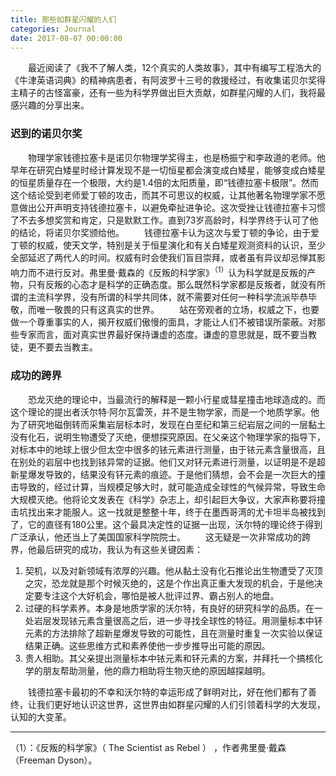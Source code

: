 ```yaml
---
title: 那些如群星闪耀的人们
categories: Journal
date: 2017-08-07 00:00:00
---
```

　　最近阅读了《我不了解人类，12个真实的人类故事》，其中有编写工程浩大的《牛津英语词典》的精神病患者，有阿波罗十三号的救援经过，有收集诺贝尔奖得主精子的古怪富豪，还有一些为科学界做出巨大贡献，如群星闪耀的人们，我将最感兴趣的分享出来。

### 迟到的诺贝尔奖
　　物理学家钱德拉塞卡是诺贝尔物理学奖得主，也是杨振宁和李政道的老师。他早年在研究白矮星时经计算发现不是一切恒星都会演变成白矮星，能够变成白矮星的恒星质量存在一个极限，大约是1.4倍的太阳质量，即“钱德拉塞卡极限”。然而这个结论受到老师爱丁顿的攻击，而其不可思议的权威，让其他著名物理学家不愿意做出公开声明支持钱德拉塞卡，以避免牵扯进争论。这次受挫让钱德拉塞卡习惯了不去多想奖赏和肯定，只是默默工作。直到73岁高龄时，科学界终于认可了他的结论，将诺贝尔奖颁给他。
　　钱德拉塞卡认为这次与爱丁顿的争论，由于爱丁顿的权威，使天文学，特别是关于恒星演化和有关白矮星观测资料的认识，至少全部延迟了两代人的时间。权威有时会使我们盲目崇拜，或者虽有异议却忌惮其影响力而不进行反对。弗里曼·戴森的《反叛的科学家》<sup>（1）</sup>认为科学就是反叛的产物，只有反叛的心态才是科学的正确态度。那么既然科学家都是反叛者，就没有所谓的主流科学界，没有所谓的科学共同体，就不需要对任何一种科学流派毕恭毕敬，而唯一敬畏的只有这真实的世界。
　　站在旁观者的立场，权威之下，也要做一个尊重事实的人，揭开权威们傲慢的面具，才能让人们不被错误所蒙蔽。对那些专家而言，面对真实世界最好保持谦虚的态度。谦虚的意思就是，既不要当教徒，更不要去当教主。
### 成功的跨界
　　恐龙灭绝的理论中，当最流行的解释是一颗小行星或彗星撞击地球造成的。而这个理论的提出者沃尔特·阿尔瓦雷茨，并不是生物学家，而是一个地质学家。他为了研究地磁倒转而采集岩层标本时，发现在白垩纪和第三纪岩层之间的一层黏土没有化石，说明生物遭受了灭绝，便想探究原因。在父亲这个物理学家的指导下，对标本中的地球上很少但太空中很多的铱元素进行测量，由于铱元素含量很高，且在别处的岩层中也找到铱异常的证据。他们又对钚元素进行测量，以证明是不是超新星爆发导致的，结果没有钚元素的痕迹。于是他们猜想，会不会是一次巨大的撞击导致的，经过计算，当规模足够大时，就可能造成全球性的气候异常，导致生命大规模灭绝。他将论文发表在《科学》杂志上，却引起巨大争议，大家声称要将撞击坑找出来才能服人。这一找就是整整十年，终于在墨西哥湾的尤卡坦半岛被找到了，它的直径有180公里。这个最具决定性的证据一出现，沃尔特的理论终于得到广泛承认，他还当上了美国国家科学院院士。
　　这无疑是一次非常成功的跨界，他最后研究的成功，我认为有这些关键因素：
1. 契机，以及对新领域有浓厚的兴趣。他从黏土没有化石推论出生物遭受了灭顶之灾，恐龙就是那个时候灭绝的，这是个作出真正重大发现的机会，于是他决定要专注这个大好机会，哪怕是被人批评过界、霸占别人的地盘。
2. 过硬的科学素养。本身是地质学家的沃尔特，有良好的研究科学的品质。在一处岩层发现铱元素含量很高之后，进一步寻找全球性的特征。用测量标本中钚元素的方法排除了超新星爆发导致的可能性，且在测量时重复一次实验以保证结果正确。这些思维方式和素养使他一步步推导出可能的原因。
3. 贵人相助。其父亲提出测量标本中铱元素和钚元素的方案，并拜托一个搞核化学的朋友帮助测量，他的鼎力相助将生物灭绝的原因越探越明。

　　钱德拉塞卡最初的不幸和沃尔特的幸运形成了鲜明对比，好在他们都有了善终，让我们更好地认识这世界，这世界由如群星闪耀的人们引领着科学的大发现，认知的大变革。


-----------
（1）：《反叛的科学家》（ The Scientist as Rebel ） ，作者弗里曼·戴森（Freeman Dyson）。



